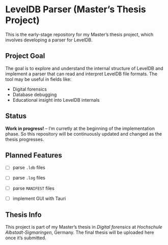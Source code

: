 # LevelDB Parser (Master’s Thesis Project)

This is the early-stage repository for my Master’s thesis project, which involves developing a parser for LevelDB.


## Project Goal

The goal is to explore and understand the internal structure of LevelDB and implement a parser that can read and interpret LevelDB file formats. The tool may be useful in fields like:

- Digital forensics
- Database debugging
- Educational insight into LevelDB internals


## Status

**Work in progress!** – I’m curretly at the beginning of the implementation phase. So this repository will be continuously updated and changed as the thesis progresses.


## Planned Features

- [ ] parse `.ldb` files
- [ ] parse `.log` files
- [ ] parse `MANIFEST` files
- [ ] implement GUI with Tauri


## Thesis Info

This project is part of my Master’s thesis in *Digital forensics* at *Hochschule Albstadt-Sigmaringen*, Germany. The final thesis will be uploaded here once it’s submitted.

